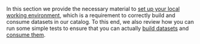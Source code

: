 In this section we provide the necessary material to [set up your local working environment](working-environment.md), which is a requirement to correctly build and consume datasets in our catalog. To this end, we also review how you can run some simple tests to ensure that you can actually [build datasets](building-datasets.md) and [consume them](consuming-datasets.md).
